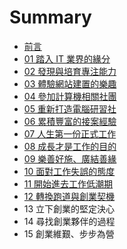 # Summary

* [前言](README.md)
* [01 踏入 IT 業界的緣分](01.md)
* [02 發現與培育專注能力](02.md)
* [03 體驗網站建置的樂趣](03.md)
* [04 參加計算機相關社團](04.md)
* [05 重新打造電腦研習社](05.md)
* [06 累積豐富的接案經驗](06.md)
* [07 人生第一份正式工作](07.md)
* [08 成長才是工作的目的](08.md)
* [09 樂善好施、廣結善緣](09.md)
* [10 面對工作失誤的態度](10.md)
* [11 開始進去工作低潮期](11.md)
* [12 轉換跑道與創業契機](12.md)
* 13 立下創業的堅定決心
* 14 尋找創業夥伴的過程
* 15 創業維艱、步步為營


